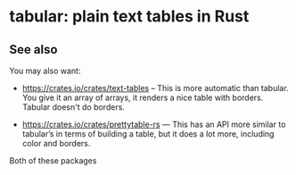 # tabular: plain text tables in Rust

## See also

You may also want:

  - https://crates.io/crates/text-tables – This is more automatic 
    than tabular. You give it an array of arrays, it renders a nice
    table with borders. Tabular doesn't do borders.  
  
  - https://crates.io/crates/prettytable-rs — This has an API more
    similar to tabular’s in terms of building a table, but it does
    a lot more, including color and borders. 
  
Both of these packages 
  